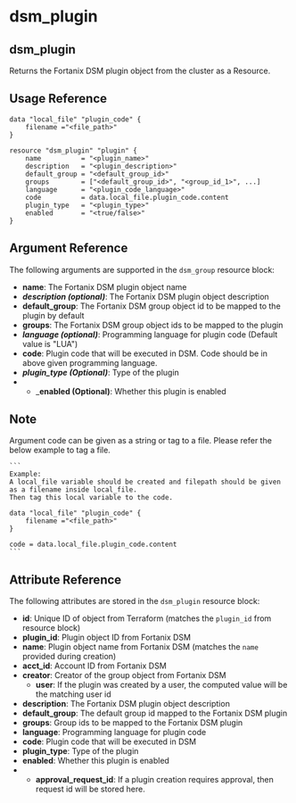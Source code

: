 # dsm\_plugin

## dsm\_plugin

Returns the Fortanix DSM plugin object from the cluster as a Resource.

## Usage Reference

```
data "local_file" "plugin_code" {
    filename ="<file_path>"
}

resource "dsm_plugin" "plugin" {
	name          = "<plugin_name>"
	description   = "<plugin_description>"
	default_group = "<default_group_id>"
	groups        = ["<default_group_id>", "<group_id_1>", ...]
	language      = "<plugin_code_language>"
	code          = data.local_file.plugin_code.content
	plugin_type   = "<plugin_type>"
	enabled       = "<true/false>"
}
```

## Argument Reference

The following arguments are supported in the `dsm_group` resource block:

* **name**: The Fortanix DSM plugin object name
* _**description (optional)**_: The Fortanix DSM plugin object description
* **default_group**: The Fortanix DSM group object id to be mapped to the plugin by default
* **groups**: The Fortanix DSM group object ids to be mapped to the plugin
* _**language (optional)**_: Programming language for plugin code (Default value is  "LUA")
* **code**: Plugin code that will be executed in DSM. Code should be in above given programming language.
* _**plugin_type (Optional)**_: Type of the plugin
* * _**enabled (Optional)**: Whether this plugin is enabled

## Note
Argument code can be given as a string or tag to a file. Please refer the below example to tag a file.

    ```
    Example:
    A local_file variable should be created and filepath should be given as a filename inside local_file.
    Then tag this local variable to the code. 

    data "local_file" "plugin_code" {
        filename ="<file_path>"
    }

    code = data.local_file.plugin_code.content
    ```


## Attribute Reference

The following attributes are stored in the `dsm_plugin` resource block:

* **id**: Unique ID of object from Terraform (matches the `plugin_id` from resource block)
* **plugin\_id**: Plugin object ID from Fortanix DSM
* **name**: Plugin object name from Fortanix DSM (matches the `name` provided during creation)
* **acct\_id**: Account ID from Fortanix DSM
* **creator**: Creator of the group object from Fortanix DSM
    * **user**: If the plugin was created by a user, the computed value will be the matching user id
* **description**: The Fortanix DSM plugin object description
* **default_group**: The default group id mapped to the Fortanix DSM plugin
* **groups**: Group ids to be mapped to the Fortanix DSM plugin
* **language**: Programming language for plugin code
* **code**: Plugin code that will be executed in DSM
* **plugin_type**: Type of the plugin
* **enabled**: Whether this plugin is enabled
* * **approval\_request\_id**: If a plugin creation requires approval, then request id will be stored here.